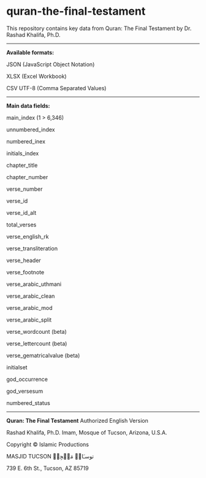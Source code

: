 # quran-the-final-testament


This repository contains key data from Quran: The Final Testament by Dr. Rashad Khalifa, Ph.D. 

--------------------------
**Available formats:**

JSON (JavaScript Object Notation)

XLSX (Excel Workbook)

CSV UTF-8 (Comma Separated Values) 

--------------------------
**Main data fields:**

main_index (1 > 6,346)

unnumbered_index

numbered_inex 

initials_index

chapter_title

chapter_number 

verse_number 

verse_id 

verse_id_alt 

total_verses 

verse_english_rk

verse_transliteration 

verse_header 

verse_footnote

verse_arabic_uthmani

verse_arabic_clean

verse_arabic_mod

verse_arabic_split

verse_wordcount (beta)

verse_lettercount (beta)

verse_gematricalvalue (beta)

initialset

god_occurrence

god_versesum

numbered_status

--------------------------
**Quran: The Final Testament** Authorized English Version

Rashad Khalifa, Ph.D. Imam, Mosque of Tucson, Arizona, U.S.A.

Copyright © Islamic Productions

MASJID TUCSON توسـَانۡ مَسۡجِدۡ

739 E. 6th St., Tucson, AZ 85719
